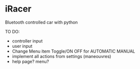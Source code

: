# iRacer
Bluetooth controlled car with python


TO DO:
- controller input
- user input
- Change Menu item Toggle/ON OFF for AUTOMATIC MANUAL
- implement all actions from settings (maneouvres)
- help page? menu?